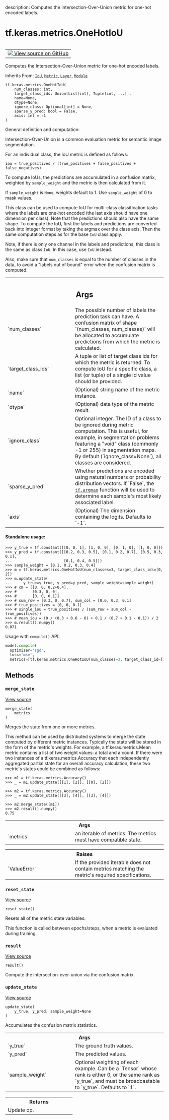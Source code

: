 description: Computes the Intersection-Over-Union metric for one-hot encoded labels.

<div itemscope itemtype="http://developers.google.com/ReferenceObject">
<meta itemprop="name" content="tf.keras.metrics.OneHotIoU" />
<meta itemprop="path" content="Stable" />
<meta itemprop="property" content="__init__"/>
<meta itemprop="property" content="merge_state"/>
<meta itemprop="property" content="reset_state"/>
<meta itemprop="property" content="result"/>
<meta itemprop="property" content="update_state"/>
</div>

# tf.keras.metrics.OneHotIoU

<!-- Insert buttons and diff -->

<table class="tfo-notebook-buttons tfo-api nocontent" align="left">
<td>
  <a target="_blank" href="https://github.com/keras-team/keras/tree/v2.15.0/keras/metrics/iou_metrics.py#L535-L648">
    <img src="https://www.tensorflow.org/images/GitHub-Mark-32px.png" />
    View source on GitHub
  </a>
</td>
</table>



Computes the Intersection-Over-Union metric for one-hot encoded labels.

Inherits From: [`IoU`](../../../tf/keras/metrics/IoU.md), [`Metric`](../../../tf/keras/metrics/Metric.md), [`Layer`](../../../tf/keras/layers/Layer.md), [`Module`](../../../tf/Module.md)

<pre class="devsite-click-to-copy prettyprint lang-py tfo-signature-link">
<code>tf.keras.metrics.OneHotIoU(
    num_classes: int,
    target_class_ids: Union[List[int], Tuple[int, ...]],
    name=None,
    dtype=None,
    ignore_class: Optional[int] = None,
    sparse_y_pred: bool = False,
    axis: int = -1
)
</code></pre>



<!-- Placeholder for "Used in" -->

General definition and computation:

Intersection-Over-Union is a common evaluation metric for semantic image
segmentation.

For an individual class, the IoU metric is defined as follows:

```
iou = true_positives / (true_positives + false_positives + false_negatives)
```

To compute IoUs, the predictions are accumulated in a confusion matrix,
weighted by `sample_weight` and the metric is then calculated from it.

If `sample_weight` is `None`, weights default to 1.
Use `sample_weight` of 0 to mask values.

This class can be used to compute IoU for multi-class classification tasks
where the labels are one-hot encoded (the last axis should have one
dimension per class). Note that the predictions should also have the same
shape. To compute the IoU, first the labels and predictions are converted
back into integer format by taking the argmax over the class axis. Then the
same computation steps as for the base `IoU` class apply.

Note, if there is only one channel in the labels and predictions, this class
is the same as class `IoU`. In this case, use `IoU` instead.

Also, make sure that `num_classes` is equal to the number of classes in the
data, to avoid a "labels out of bound" error when the confusion matrix is
computed.

<!-- Tabular view -->
 <table class="responsive fixed orange">
<colgroup><col width="214px"><col></colgroup>
<tr><th colspan="2"><h2 class="add-link">Args</h2></th></tr>

<tr>
<td>
`num_classes`<a id="num_classes"></a>
</td>
<td>
The possible number of labels the prediction task can have.
A confusion matrix of shape `(num_classes, num_classes)` will be
allocated to accumulate predictions from which the metric is calculated.
</td>
</tr><tr>
<td>
`target_class_ids`<a id="target_class_ids"></a>
</td>
<td>
A tuple or list of target class ids for which the metric
is returned. To compute IoU for a specific class, a list (or tuple) of a
single id value should be provided.
</td>
</tr><tr>
<td>
`name`<a id="name"></a>
</td>
<td>
(Optional) string name of the metric instance.
</td>
</tr><tr>
<td>
`dtype`<a id="dtype"></a>
</td>
<td>
(Optional) data type of the metric result.
</td>
</tr><tr>
<td>
`ignore_class`<a id="ignore_class"></a>
</td>
<td>
Optional integer. The ID of a class to be ignored during
metric computation. This is useful, for example, in segmentation
problems featuring a "void" class (commonly -1 or 255) in segmentation
maps. By default (`ignore_class=None`), all classes are considered.
</td>
</tr><tr>
<td>
`sparse_y_pred`<a id="sparse_y_pred"></a>
</td>
<td>
Whether predictions are encoded using natural numbers or
probability distribution vectors. If `False`, the <a href="../../../tf/math/argmax.md"><code>tf.argmax</code></a> function
will be used to determine each sample's most likely associated label.
</td>
</tr><tr>
<td>
`axis`<a id="axis"></a>
</td>
<td>
(Optional) The dimension containing the logits. Defaults to `-1`.
</td>
</tr>
</table>



#### Standalone usage:



```
>>> y_true = tf.constant([[0, 0, 1], [1, 0, 0], [0, 1, 0], [1, 0, 0]])
>>> y_pred = tf.constant([[0.2, 0.3, 0.5], [0.1, 0.2, 0.7], [0.5, 0.3, 0.1],
...                       [0.1, 0.4, 0.5]])
>>> sample_weight = [0.1, 0.2, 0.3, 0.4]
>>> m = tf.keras.metrics.OneHotIoU(num_classes=3, target_class_ids=[0, 2])
>>> m.update_state(
...     y_true=y_true, y_pred=y_pred, sample_weight=sample_weight)
>>> # cm = [[0, 0, 0.2+0.4],
>>> #       [0.3, 0, 0],
>>> #       [0, 0, 0.1]]
>>> # sum_row = [0.3, 0, 0.7], sum_col = [0.6, 0.3, 0.1]
>>> # true_positives = [0, 0, 0.1]
>>> # single_iou = true_positives / (sum_row + sum_col - true_positives))
>>> # mean_iou = (0 / (0.3 + 0.6 - 0) + 0.1 / (0.7 + 0.1 - 0.1)) / 2
>>> m.result().numpy()
0.071
```

Usage with `compile()` API:

```python
model.compile(
  optimizer='sgd',
  loss='mse',
  metrics=[tf.keras.metrics.OneHotIoU(num_classes=3, target_class_id=[1])])
```

## Methods

<h3 id="merge_state"><code>merge_state</code></h3>

<a target="_blank" class="external" href="https://github.com/keras-team/keras/tree/v2.15.0/keras/metrics/base_metric.py#L288-L326">View source</a>

<pre class="devsite-click-to-copy prettyprint lang-py tfo-signature-link">
<code>merge_state(
    metrics
)
</code></pre>

Merges the state from one or more metrics.

This method can be used by distributed systems to merge the state
computed by different metric instances. Typically the state will be
stored in the form of the metric's weights. For example, a
tf.keras.metrics.Mean metric contains a list of two weight values: a
total and a count. If there were two instances of a
tf.keras.metrics.Accuracy that each independently aggregated partial
state for an overall accuracy calculation, these two metric's states
could be combined as follows:

```
>>> m1 = tf.keras.metrics.Accuracy()
>>> _ = m1.update_state([[1], [2]], [[0], [2]])
```

```
>>> m2 = tf.keras.metrics.Accuracy()
>>> _ = m2.update_state([[3], [4]], [[3], [4]])
```

```
>>> m2.merge_state([m1])
>>> m2.result().numpy()
0.75
```

<!-- Tabular view -->
 <table class="responsive fixed orange">
<colgroup><col width="214px"><col></colgroup>
<tr><th colspan="2">Args</th></tr>

<tr>
<td>
`metrics`
</td>
<td>
an iterable of metrics. The metrics must have compatible
state.
</td>
</tr>
</table>



<!-- Tabular view -->
 <table class="responsive fixed orange">
<colgroup><col width="214px"><col></colgroup>
<tr><th colspan="2">Raises</th></tr>

<tr>
<td>
`ValueError`
</td>
<td>
If the provided iterable does not contain metrics matching
the metric's required specifications.
</td>
</tr>
</table>



<h3 id="reset_state"><code>reset_state</code></h3>

<a target="_blank" class="external" href="https://github.com/keras-team/keras/tree/v2.15.0/keras/metrics/iou_metrics.py#L150-L153">View source</a>

<pre class="devsite-click-to-copy prettyprint lang-py tfo-signature-link">
<code>reset_state()
</code></pre>

Resets all of the metric state variables.

This function is called between epochs/steps,
when a metric is evaluated during training.

<h3 id="result"><code>result</code></h3>

<a target="_blank" class="external" href="https://github.com/keras-team/keras/tree/v2.15.0/keras/metrics/iou_metrics.py#L266-L295">View source</a>

<pre class="devsite-click-to-copy prettyprint lang-py tfo-signature-link">
<code>result()
</code></pre>

Compute the intersection-over-union via the confusion matrix.


<h3 id="update_state"><code>update_state</code></h3>

<a target="_blank" class="external" href="https://github.com/keras-team/keras/tree/v2.15.0/keras/metrics/iou_metrics.py#L98-L148">View source</a>

<pre class="devsite-click-to-copy prettyprint lang-py tfo-signature-link">
<code>update_state(
    y_true, y_pred, sample_weight=None
)
</code></pre>

Accumulates the confusion matrix statistics.


<!-- Tabular view -->
 <table class="responsive fixed orange">
<colgroup><col width="214px"><col></colgroup>
<tr><th colspan="2">Args</th></tr>

<tr>
<td>
`y_true`
</td>
<td>
The ground truth values.
</td>
</tr><tr>
<td>
`y_pred`
</td>
<td>
The predicted values.
</td>
</tr><tr>
<td>
`sample_weight`
</td>
<td>
Optional weighting of each example. Can
be a `Tensor` whose rank is either 0, or the same rank as `y_true`,
and must be broadcastable to `y_true`. Defaults to `1`.
</td>
</tr>
</table>



<!-- Tabular view -->
 <table class="responsive fixed orange">
<colgroup><col width="214px"><col></colgroup>
<tr><th colspan="2">Returns</th></tr>
<tr class="alt">
<td colspan="2">
Update op.
</td>
</tr>

</table>





